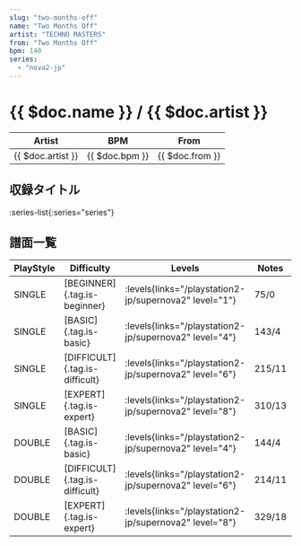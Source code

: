 ```yaml
---
slug: "two-months-off"
name: "Two Months Off"
artist: "TECHNO MASTERS"
from: "Two Months Off"
bpm: 140
series:
  - "nova2-jp"
---
```


# {{ $doc.name }} / {{ $doc.artist }}

|Artist|BPM|From|
|------|---|----|
|{{ $doc.artist }}|{{ $doc.bpm }}|{{ $doc.from }}|

## 収録タイトル

:series-list{:series="series"}

## 譜面一覧

|PlayStyle|Difficulty|Levels|Notes|Movie|
|---------|----------|------|-----|-----|
|SINGLE|[BEGINNER]{.tag.is-beginner}| :levels{links="/playstation2-jp/supernova2" level="1"}|75/0||
|SINGLE|[BASIC]{.tag.is-basic}| :levels{links="/playstation2-jp/supernova2" level="4"}|143/4||
|SINGLE|[DIFFICULT]{.tag.is-difficult}| :levels{links="/playstation2-jp/supernova2" level="6"}|215/11||
|SINGLE|[EXPERT]{.tag.is-expert}| :levels{links="/playstation2-jp/supernova2" level="8"}|310/13||
|DOUBLE|[BASIC]{.tag.is-basic}| :levels{links="/playstation2-jp/supernova2" level="4"}|144/4||
|DOUBLE|[DIFFICULT]{.tag.is-difficult}| :levels{links="/playstation2-jp/supernova2" level="6"}|214/11||
|DOUBLE|[EXPERT]{.tag.is-expert}| :levels{links="/playstation2-jp/supernova2" level="8"}|329/18||
